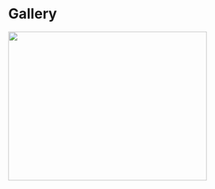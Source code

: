 # Gallery

<img src="https://github.com/ACES-GNDEC/EVENTS/blob/main/20190927_164041-1.jpg" width="400" height="300">

